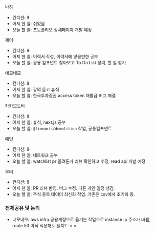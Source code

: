
박하
- 컨디션: 9
- 어제 한 일: 쉬었음
- 오늘 할 일: 포트폴리오 상세페이지 개발 예정

제이
- 컨디션: 9
- 어제 한 일: 이력서 작성, 이력서에 넣을만한 공부
- 오늘 할 일: 공용 컴포넌트 찾아보고 To Do List 정리, 할 일 찾기

네모네모
- 컨디션: 8
- 어제 한 일: 강의 듣고 휴식
- 오늘 할 일: 한국투자증권 access token 재발급 버그 해결

카카모토비
- 컨디션: 8
- 어제 한 일: 휴식, next.js 공부 
- 오늘 할 일: `@fineants/demolition` 작업, 공통컴포넌트

예인
- 컨디션: 8
- 어제 한 일: 네트워크 공부
- 오늘 할 일: watchlist pr 올려둔거 리뷰 확인하고 수정, read api 개발 예정

무비
- 컨디션: 8
- 어제 한 일: PR 리뷰 반영. 버그 수정. 다른 개인 일정 생김.
- 오늘 할 일: 주식 종목 데이터 최신화 작업. 기존은 csv에서 초기화 중.

### 전체공유 및 논의
- 네모네모: aws infra 공용계정으로 옮기는 작업으로 instance ip 주소가 바뀜, route 53 아직 적용해도 될지? -> o